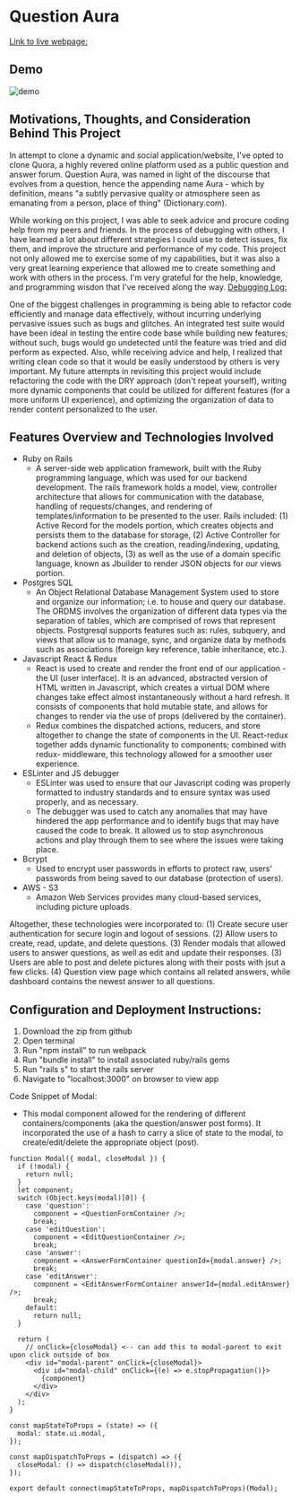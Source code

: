 # Question Aura
[Link to live webpage:](https://question-aura.herokuapp.com/#/)

## Demo

![demo](demo.gif) 

## Motivations, Thoughts, and Consideration Behind This Project
In attempt to clone a dynamic and social application/website, I've opted to clone Quora, a highly revered online platform used as a public question and answer forum.  Question Aura, was named in light of the discourse that evolves from a question, hence the appending name Aura - which by definition, means "a subtly pervasive quality or atmosphere seen as emanating from a person, place of thing" (Dictionary.com).

While working on this project, I was able to seek advice and procure coding help from my peers and friends.  In the process of debugging with others, I have learned a lot about different strategies I could use to detect issues, fix them, and improve the structure and performance of my code.  This project not only allowed me to exercise some of my capabilities, but it was also a very great learning experience that allowed me to create something and work with others in the process.  I'm very grateful for the help, knowledge, and programming wisdon that I've received along the way.
[Debugging Log:](https://docs.google.com/document/d/11Oeb9K5Ra3nxA3HWP12k2kZnH83hjMMHCFqQQxpPf_4/edit)

One of the biggest challenges in programming is being able to refactor code efficiently and manage data effectively, without incurring underlying pervasive issues such as bugs and glitches.  An integrated test suite would have been ideal in testing the entire code base while building new features; without such, bugs would go undetected until the feature was tried and did perform as expected.  Also, while receiving advice and help, I realized that writing clean code so that it would be easily understood by others is very important.  My future attempts in revisiting this project would include refactoring the code with the DRY approach (don't repeat yourself), writing more dynamic components that could be utilized for different features (for a more uniform UI experience), and optimizing the organization of data to render content personalized to the user.


## Features Overview and Technologies Involved
* Ruby on Rails
  - A server-side web application framework, built with the Ruby programming language, which was used for our backend development.  The rails framework holds a model, view, controller architecture that allows for communication with the database, handling of requests/changes, and rendering of templates/information to be presented to the user.  Rails included: (1) Active Record for the models portion, which creates objects and persists them to the database for storage, (2) Active Controller for backend actions such as the creation, reading/indexing, updating, and deletion of objects, (3) as well as the use of a domain specific language, known as Jbuilder to render JSON objects for our views portion.  
* Postgres SQL
  - An Object Relational Database Management System used to store and organize our information; i.e. to house and query our database.  The ORDMS involves the organization of different data types via the separation of tables, which are comprised of rows that represent objects.  Postgresql supports features such as: rules, subquery, and views that allow us to manage, sync, and organize data by methods such as associations (foreign key reference, table inheritance, etc.).
* Javascript React & Redux
  - React is used to create and render the front end of our application - the UI (user interface).  It is an advanced, abstracted version of HTML written in Javascript, which creates a virtual DOM where changes take effect almost instantaneously without a hard refresh.  It consists of components that hold mutable state, and allows for changes to render via the use of props (delivered by the container).
  - Redux combines the dispatched actions, reducers, and store altogether to change the state of components in the UI.  React-redux together adds dynamic functionality to components; combined with redux- middleware, this technology allowed for a smoother user experience.
* ESLinter and JS debugger
  - ESLinter was used to ensure that our Javascript coding was properly formatted to industry standards and to ensure syntax was used properly, and as necessary.
  - The debugger was used to catch any anomalies that may have hindered the app performance and to identify bugs that may have caused the code to break.  It allowed us to stop asynchronous actions and play through them to see where the issues were taking place.  
* Bcrypt
  - Used to encrypt user passwords in efforts to protect raw, users' passwords from being saved to our database (protection of users).
* AWS - S3
  - Amazon Web Services provides many cloud-based services, including picture uploads.

Altogether, these technologies were incorporated to:
(1) Create secure user authentication for secure login and logout of sessions.
(2) Allow users to create, read, update, and delete questions.
(3) Render modals that allowed users to answer questions, as well as edit and update their responses.
(3) Users are able to post and delete pictures along with their posts with jsut a few clicks.
(4) Question view page which contains all related answers, while dashboard contains the newest answer to all questions.

## Configuration and Deployment Instructions:
1. Download the zip from github 
2. Open terminal
3. Run "npm install" to run webpack
4. Run "bundle install" to install associated ruby/rails gems
5. Run "rails s" to start the rails server
6. Navigate to "localhost:3000" on browser to view app

Code Snippet of Modal:
  - This modal component allowed for the rendering of different containers/components (aka the question/answer post forms).  It incorporated the use of a hash to carry a slice of state to the modal, to create/edit/delete the appropriate object (post).
``` function Modal({ modal, closeModal }) {
function Modal({ modal, closeModal }) {
  if (!modal) {
    return null;
  }
  let component;
  switch (Object.keys(modal)[0]) {
    case 'question':
      component = <QuestionFormContainer />;
      break;
    case 'editQuestion':
      component = <EditQuestionContainer />;
      break;
    case 'answer':
      component = <AnswerFormContainer questionId={modal.answer} />;
      break;
    case 'editAnswer':
      component = <EditAnswerFormContainer answerId={modal.editAnswer} />;
      break;
    default:
      return null;
  }

  return (
    // onClick={closeModal} <-- can add this to modal-parent to exit upon click outside of box
    <div id="modal-parent" onClick={closeModal}>
      <div id="modal-child" onClick={(e) => e.stopPropagation()}>
        {component}
      </div>
    </div>
  );
}

const mapStateToProps = (state) => ({
  modal: state.ui.modal,
});

const mapDispatchToProps = (dispatch) => ({
  closeModal: () => dispatch(closeModal()),
});

export default connect(mapStateToProps, mapDispatchToProps)(Modal);
```

